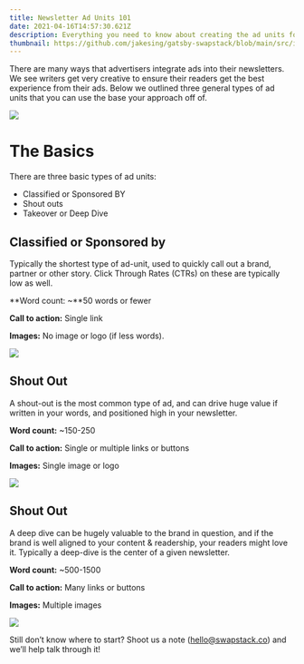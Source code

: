 ```yaml
---
title: Newsletter Ad Units 101
date: 2021-04-16T14:57:30.621Z
description: Everything you need to know about creating the ad units for your newsletter
thumbnail: https://github.com/jakesing/gatsby-swapstack/blob/main/src/images/ad%20units.png?raw=true
---
```


There are many ways that advertisers integrate ads into their newsletters. We see writers get very creative to ensure their readers get the best experience from their ads. Below we outlined three general types of ad units that you can use the base your approach off of.

![](https://uploads-ssl.webflow.com/604a4386ef1eac4bed71c843/6079f3fbafade093b4053cce_Screen%20Shot%202021-04-16%20at%204.30.34%20PM.png)

# The Basics

There are three basic types of ad units:

- Classified or Sponsored BY
- Shout outs
- Takeover or Deep Dive

## Classified or Sponsored by

Typically the shortest type of ad-unit, used to quickly call out a brand, partner or other story. Click Through Rates (CTRs) on these are typically low as well.

**Word count: ~**50 words or fewer

**Call to action:** Single link

**Images:** No image or logo (if less words).

![](https://uploads-ssl.webflow.com/604a4386ef1eac4bed71c843/6079f4ae2474a45ca93bf4cb_Screen%20Shot%202021-04-16%20at%204.33.23%20PM.png)

## Shout Out

A shout-out is the most common type of ad, and can drive huge value if written in your words, and positioned high in your newsletter.

**Word count:** ~150-250

**Call to action:** Single or multiple links or buttons

**Images:** Single image or logo

![](https://uploads-ssl.webflow.com/604a4386ef1eac4bed71c843/6079f57ec3551a2038f44d1c_Screen%20Shot%202021-04-16%20at%204.36.44%20PM.png)

## Shout Out

A deep dive can be hugely valuable to the brand in question, and if the brand is well aligned to your content & readership, your readers might love it. Typically a deep-dive is the center of a given newsletter.

**Word count:** ~500-1500

**Call to action:** Many links or buttons

**Images:** Multiple images

![](https://uploads-ssl.webflow.com/604a4386ef1eac4bed71c843/6079f5eca7647802c1ceae99_Screen%20Shot%202021-04-16%20at%204.38.58%20PM.png)

Still don’t know where to start? Shoot us a note (hello@swapstack.co) and we’ll help talk through it!

[](https://explorercoldbrew.com/)[](https://www.nocode.mba/)
